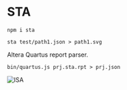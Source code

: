 # STA

```
npm i sta

sta test/path1.json > path1.svg
```

Altera Quartus report parser.

```
bin/quartus.js prj.sta.rpt > prj.json
```

![ISA](https://rawgit.com/drom/sta/master/path1.svg)
